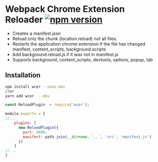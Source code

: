 # Webpack Chrome Extension Reloader [![npm version](https://badge.fury.io/js/wcer.svg)](https://badge.fury.io/js/wcer) 

+ Creates a manifest.json
+ Reload only the chunk (location.reload) not all files.
+ Restarts the application chrome extension if the file has changed manifest, content_scripts, background.scripts
+ Add background.reload.js if it was not in manifest.js
+ Supports background, content_scripts, devtools, options, popup, tab

## Installation

```bash
npm install wcer --save-dev
//or
yarn add wcer  --dev
```

```js
const ReloadPlugin  = require('wcer');

module.exports = {
//...
    plugins: [
      new ReloadPlugin({
        port: 9090,
        manifest: path.join(__dirname, '..', 'src', 'manifest.js')
      })
    ] 
//...
}
```